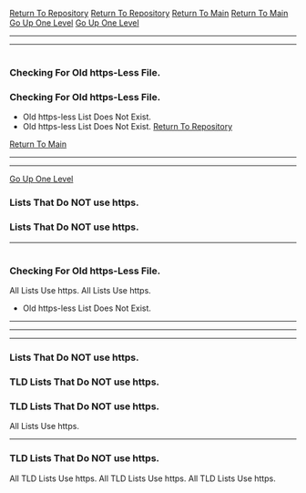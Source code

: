 [Return To Repository](https://github.com/DigitalWarrior/piholeparser/)
[Return To Repository](https://github.com/DigitalWarrior/piholeparser/)
[Return To Main](https://github.com/DigitalWarrior/piholeparser/blob/master/RecentRunLogs/Mainlog.md)
[Return To Main](https://github.com/DigitalWarrior/piholeparser/blob/master/RecentRunLogs/Mainlog.md)
[Go Up One Level](https://github.com/DigitalWarrior/piholeparser/blob/master/RecentRunLogs/TopLevelScripts/10-Running-Initial-Tasks.md)
[Go Up One Level](https://github.com/DigitalWarrior/piholeparser/blob/master/RecentRunLogs/TopLevelScripts/10-Running-Initial-Tasks.md)
____________________________________
____________________________________
# 
# 
### Checking For Old https-Less File.
### Checking For Old https-Less File.
* Old https-less List Does Not Exist.
* Old https-less List Does Not Exist.
[Return To Repository](https://github.com/DigitalWarrior/piholeparser/)


[Return To Main](https://github.com/DigitalWarrior/piholeparser/blob/master/RecentRunLogs/Mainlog.md)
___________________________________________________________________
___________________________________________________________________
[Go Up One Level](https://github.com/DigitalWarrior/piholeparser/blob/master/RecentRunLogs/TopLevelScripts/10-Running-Initial-Tasks.md)
### Lists That Do NOT use https.
### Lists That Do NOT use https.
____________________________________
# 
### Checking For Old https-Less File.
All Lists Use https.
All Lists Use https.
* Old https-less List Does Not Exist.



___________________________________________________________________
___________________________________________________________________
___________________________________________________________________
### Lists That Do NOT use https.
### TLD Lists That Do NOT use https.
### TLD Lists That Do NOT use https.
All Lists Use https.

___________________________________________________________________
### TLD Lists That Do NOT use https.
All TLD Lists Use https.
All TLD Lists Use https.
All TLD Lists Use https.
